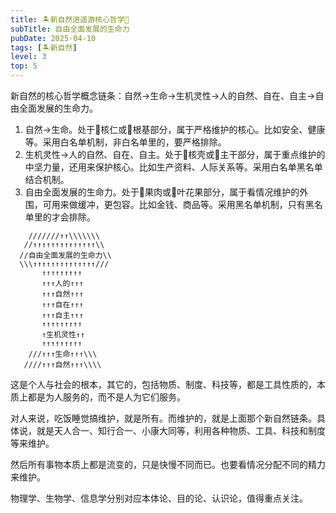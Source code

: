 ```yaml
---
title: 🏝新自然逍遥游核心哲学🍑
subTitle: 自由全面发展的生命力
pubDate: 2025-04-10
tags: [🏝新自然]
level: 3
top: 5
---
```


新自然的核心哲学概念链条：自然->生命->生机灵性->人的自然、自在、自主->自由全面发展的生命力。

1. 自然->生命。处于🍑核仁或🌳根基部分，属于严格维护的核心。比如安全、健康等。采用白名单机制，非白名单里的，要严格排除。
2. 生机灵性->人的自然、自在、自主。处于🍑核壳或🌳主干部分，属于重点维护的中坚力量，还用来保护核心。比如生产资料、人际关系等。采用白名单黑名单结合机制。
3. 自由全面发展的生命力。处于🍑果肉或🌳叶花果部分，属于看情况维护的外围，可用来做缓冲，更包容。比如金钱、商品等。采用黑名单机制，只有黑名单里的才会排除。

```
    ///////↑↑\\\\\\\
   //↑↑↑↑↑↑↑↑↑↑↑↑↑↑\\
  //自由全面发展的生命力\\
  \\\↑↑↑↑↑↑↑↑↑↑↑↑↑↑///
       ↑↑↑↑↑↑↑↑↑
       ↑↑↑人的↑↑↑
       ↑↑↑自然↑↑↑
       ↑↑↑自在↑↑↑
       ↑↑↑自主↑↑↑
       ↑↑↑↑↑↑↑↑↑
       ↑生机灵性↑↑
       ↑↑↑↑↑↑↑↑↑
    ///↑↑↑生命↑↑↑\\\
   ////↑↑↑自然↑↑↑\\\\
```

这是个人与社会的根本，其它的，包括物质、制度、科技等，都是工具性质的，本质上都是为人服务的，而不是人为它们服务。

对人来说，吃饭睡觉搞维护，就是所有。而维护的，就是上面那个新自然链条。具体说，就是天人合一、知行合一、小康大同等，利用各种物质、工具、科技和制度等来维护。

然后所有事物本质上都是流变的，只是快慢不同而已。也要看情况分配不同的精力来维护。

物理学、生物学、信息学分别对应本体论、目的论、认识论，值得重点关注。

